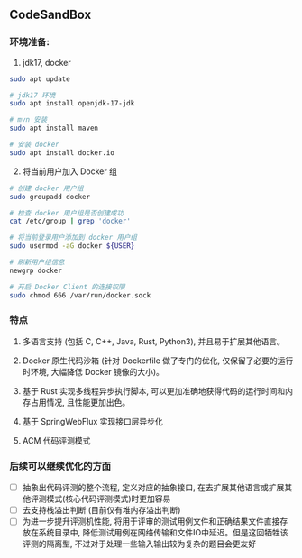 ## CodeSandBox
### 环境准备:
1. jdk17, docker
```sh
sudo apt update

# jdk17 环境
sudo apt install openjdk-17-jdk

# mvn 安装
sudo apt install maven

# 安装 docker
sudo apt install docker.io
```
2. 将当前用户加入 Docker 组
```sh
# 创建 docker 用户组
sudo groupadd docker

# 检查 docker 用户组是否创建成功
cat /etc/group | grep 'docker'

# 将当前登录用户添加到 docker 用户组
sudo usermod -aG docker ${USER}

# 刷新用户组信息
newgrp docker

# 开启 Docker Client 的连接权限
sudo chmod 666 /var/run/docker.sock
```
### 特点
1. 多语言支持 (包括 C, C++, Java, Rust, Python3), 并且易于扩展其他语言。

2. Docker 原生代码沙箱 (针对 Dockerfile 做了专门的优化, 仅保留了必要的运行时环境, 大幅降低 Docker 镜像的大小)。

3. 基于 Rust 实现多线程异步执行脚本, 可以更加准确地获得代码的运行时间和内存占用情况, 且性能更加出色。

4. 基于 SpringWebFlux 实现接口层异步化

5. ACM 代码评测模式

### 后续可以继续优化的方面
- [ ] 抽象出代码评测的整个流程, 定义对应的抽象接口, 在去扩展其他语言或扩展其他评测模式(核心代码评测模式)时更加容易
- [ ] 去支持栈溢出判断 (目前仅有堆内存溢出判断)
- [ ] 为进一步提升评测机性能, 将用于评审的测试用例文件和正确结果文件直接存放在系统目录中, 降低测试用例在网络传输和文件IO中延迟。但是这回牺牲该评测的隔离型, 不过对于处理一些输入输出较为复杂的题目会更友好
